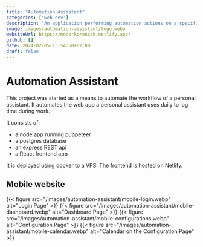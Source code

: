 ```yaml
---
title: "Automation Assistant"
categories: ['web-dev']
description: "An application performing automation actions on a specific website"
image: images/automation-assistant/logo.webp
websiteUrl: https://moderkorencek.netlify.app/
github: []
date: 2024-02-05T13:54:50+02:00
draft: false
---
```


# Automation Assistant
This project was started as a means to automate the workflow of a personal assistant. It automates the web app a personal assistant uses daily to log time during work. 

It consists of:
- a node app running puppeteer
- a postgres database
- an express REST api
- a React frontend app

It is deployed using docker to a VPS. The frontend is hosted on Netlify.

## Mobile website

{{< figure src="/images/automation-assistant/mobile-login.webp" alt="Login Page" >}}
{{< figure src="/images/automation-assistant/mobile-dashboard.webp" alt="Dashboard Page" >}}
{{< figure src="/images/automation-assistant/mobile-configurations.webp" alt="Configuration Page" >}}
{{< figure src="/images/automation-assistant/mobile-calendar.webp" alt="Calendar on the Configuration Page" >}}



